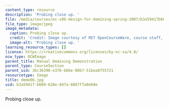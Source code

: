 ```yaml
---
content_type: resource
description: 'Probing close up. '
file: /media/courses/ec-s06-design-for-demining-spring-2007/b3a59417b660628e847a6867f7a8e68e_demo06.jpg
file_type: image/jpeg
image_metadata:
  caption: Probing close up.
  credit: 'Credit: Image courtesy of MIT OpenCourseWare, course staff, and students.'
  image-alt: 'Probing close up. '
learning_resource_types: []
license: https://creativecommons.org/licenses/by-nc-sa/4.0/
ocw_type: OCWImage
parent_title: Manual Demining Demonstration
parent_type: CourseSection
parent_uid: 36c36390-e376-b66e-00b7-51bea8f55721
resourcetype: Image
title: demo06.jpg
uid: b3a59417-b660-628e-847a-6867f7a8e68e
---
```

Probing close up. 